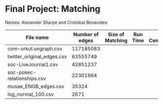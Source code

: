 # Final Project: Matching

Names: Alexander Sharpe and Cristobal Benavides

|           File name           |        Number of edges       | Size of Matching | Run Time | Core Configuration |
| ------------------------------| ---------------------------- | --- | ----| ---|
| com-orkut.ungraph.csv         | 117185083                    | | | |
| twitter_original_edges.csv    | 63555749                     | | | |
| soc-LiveJournal1.csv          | 42851237                     | | | |
| soc-pokec-relationships.csv   | 22301964                     | | | |
| musae_ENGB_edges.csv          | 35324                        | | | |
| log_normal_100.csv            | 2671                         | | | |



